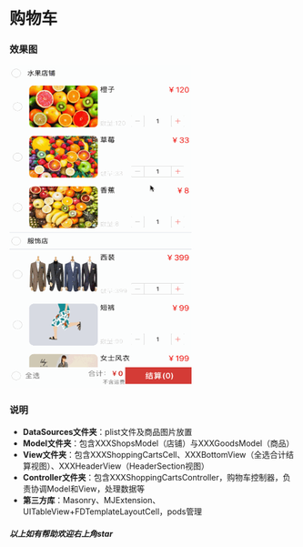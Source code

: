 # 购物车

### 效果图

<img src="https://github.com/SunshineCats/ShoppingCart/blob/master/%E8%B4%AD%E7%89%A9%E8%BD%A6.gif" width="320" height="568" alt=""/>

### 说明

- **DataSources文件夹**：plist文件及商品图片放置
- **Model文件夹**：包含XXXShopsModel（店铺）与XXXGoodsModel（商品）
- **View文件夹**：包含XXXShoppingCartsCell、XXXBottomView（全选合计结算视图）、XXXHeaderView（HeaderSection视图）
- **Controller文件夹**：包含XXXShoppingCartsController，购物车控制器，负责协调Model和View，处理数据等
- **第三方库**：Masonry、MJExtension、UITableView+FDTemplateLayoutCell，pods管理

##### 以上如有帮助欢迎右上角star
